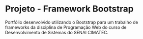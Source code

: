 # Projeto - Framework Bootstrap

Portfólio desenvolvido utilizando o Bootstrap para um trabalho de frameworks da disciplina de Programação Web do curso de Desenvolvimento de Sistemas do SENAI CIMATEC.
